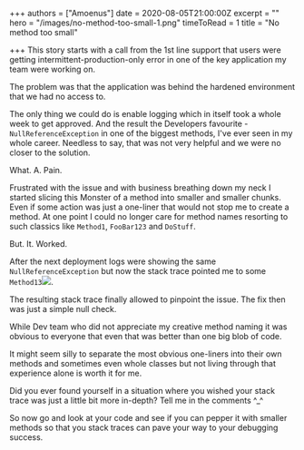 +++
authors = ["Amoenus"]
date = 2020-08-05T21:00:00Z
excerpt = ""
hero = "/images/no-method-too-small-1.png"
timeToRead = 1
title = "No method too small"

+++
This story starts with a call from the 1st line support that users were getting intermittent-production-only error in one of the key application my team were working on.

The problem was that the application was behind the hardened environment that we had no access to.

The only thing we could do is enable logging which in itself took a whole week to get approved. And the result the Developers favourite - `NullReferenceException` in one of the biggest methods, I've ever seen in my whole career. Needless to say, that was not very helpful and we were no closer to the solution.

What. A. Pain.

Frustrated with the issue and with business breathing down my neck I started slicing this Monster of a method into smaller and smaller chunks. Even if some action was just a one-liner that would not stop me to create a method. At one point I could no longer care for method names resorting to such classics like `Method1`, `FooBar123` and `DoStuff`.

But. It. Worked.

After the next deployment logs were showing the same `NullReferenceException` but now the stack trace pointed me to some `Method13`![](/images/no-method-too-small.png).

The resulting stack trace finally allowed to pinpoint the issue. The fix then was just a simple null check.

While Dev team who did not appreciate my creative method naming it was obvious to everyone that even that was better than one big blob of code.

It might seem silly to separate the most obvious one-liners into their own methods and sometimes even whole classes but not living through that experience alone is worth it for me.

Did you ever found yourself in a situation where you wished your stack trace was just a little bit more in-depth? Tell me in the comments ^_^

So now go and look at your code and see if you can pepper it with smaller methods so that you stack traces can pave your way to your debugging success.